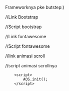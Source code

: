 Frameworknya pke butstep:) 

//Link Bootstrap
<link rel="stylesheet" href="./bootstrap/css/bootstrap.min.css">

//Script bootstrap
<script src="./bootstrap/js/bootstrap.bundle.min.js"></script>

//Link fontawesome
 <link rel="stylesheet" href="./fontawesome/css/fontawesome.min.css">

 //Script fontawesome
 <script src="./fontawesome/js/all.min.js"></script>

 //link animasi scroll
 <link href="https://unpkg.com/aos@2.3.1/dist/aos.css" rel="stylesheet">

 //script animasi scrollnya
  <script src="https://unpkg.com/aos@2.3.1/dist/aos.js"></script>
        <script>
            AOS.init();
        </script>
